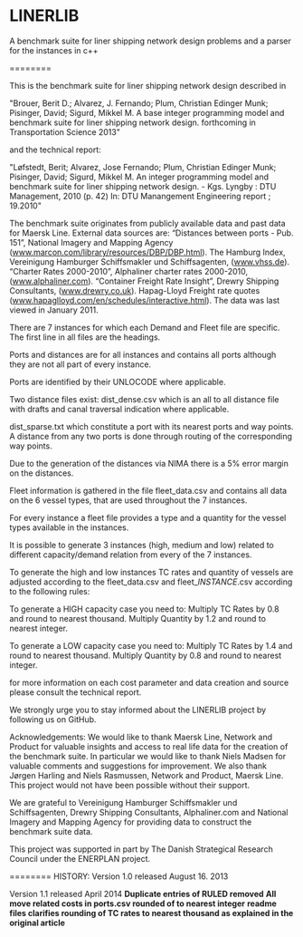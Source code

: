 LINERLIB
========

A benchmark suite for liner shipping network design problems and a parser for the instances in c++
 
========

This is the benchmark suite for liner shipping network design described in

"Brouer, Berit D.; Alvarez, J. Fernando; Plum, Christian Edinger Munk; Pisinger, David; Sigurd, Mikkel M.
A base integer programming model and benchmark suite for liner shipping network design. forthcoming in Transportation Science 2013" 

and the technical report:
 
"Løfstedt, Berit; Alvarez, Jose Fernando; Plum, Christian Edinger Munk; Pisinger, David; Sigurd, Mikkel M.
An integer programming model and benchmark suite for liner shipping network design. - Kgs. Lyngby : DTU Management, 2010 (p. 42)
In: DTU Manangement Engineering report ; 19.2010"

The benchmark suite originates from publicly available data and past data for Maersk Line.
External data sources are: “Distances between ports - Pub. 151”, National Imagery and Mapping
Agency (www.marcon.com/library/resources/DBP/DBP.html).
The Hamburg Index, Vereinigung Hamburger Schiffsmakler und Schiffsagenten, (www.vhss.de).
“Charter Rates 2000-2010”, Alphaliner charter rates 2000-2010, (www.alphaliner.com).
“Container Freight Rate Insight”, Drewry Shipping Consultants, (www.drewry.co.uk).
Hapag-Lloyd Freight rate quotes (www.hapaglloyd.com/en/schedules/interactive.html). 
The data was last viewed in January 2011.

There are 7 instances for which each Demand and Fleet file are specific. The first line in all files are the headings. 

Ports and distances are for all instances and contains all ports although they are not all part of every instance.

Ports are identified by their UNLOCODE where applicable.

Two distance files exist: dist_dense.csv which is an all to all distance file with drafts and canal traversal indication where applicable.

dist_sparse.txt which constitute a port with its nearest ports and way points. A distance from any two ports is done through routing of the corresponding way points. 

Due to the generation of the distances via NIMA there is a 5% error margin on the distances.

Fleet information is gathered in the file  fleet_data.csv and contains all data on the 6 vessel types, that are used throughout the 7 instances.

For every instance a fleet file provides a type and a quantity for the vessel types available  in the instances.

It is possible to generate 3 instances (high, medium and low) related to different capacity/demand relation from every of the 7 instances.

To generate the high and low instances TC rates and quantity of vessels are adjusted according to the fleet_data.csv and fleet_$INSTANCE$.csv according to the following rules:

To generate a HIGH capacity case you need to:
Multiply TC Rates by 0.8 and round to nearest thousand.
Multiply Quantity by 1.2 and round to nearest integer.

To generate a LOW capacity case you need to:
Multiply TC Rates by 1.4 and round to nearest thousand.
Multiply Quantity by 0.8 and round to nearest integer.

for more information on each cost parameter and data creation and source please consult the technical report.

We strongly urge you to stay informed about the LINERLIB project by following us on GitHub.

Acknowledgements:
We would like to thank Maersk Line, Network and Product for valuable insights and access to real
life data for the creation of the benchmark suite. In particular we would like to thank Niels Madsen
for valuable comments and suggestions for improvement. We also thank Jørgen Harling and Niels Rasmussen, Network and Product, Maersk Line.
This project would not have been possible without their support. 

We are grateful to Vereinigung Hamburger Schiffsmakler und Schiffsagenten, Drewry Shipping Consultants, Alphaliner.com and
National Imagery and Mapping Agency for providing data to construct the benchmark suite data. 

This project was supported in part by The Danish Strategical Research Council under the ENERPLAN project.

========
HISTORY:
Version 1.0 released August 16. 2013

Version 1.1 released April  2014
**Duplicate entries of RULED removed**
**All move related costs in ports.csv rounded of to nearest integer**
**readme files clarifies rounding of TC rates to nearest thousand as explained in the original article**
